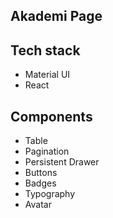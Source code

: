 ## Akademi Page

## Tech stack

- Material UI
- React

## Components

- Table
- Pagination
- Persistent Drawer
- Buttons
- Badges
- Typography
- Avatar